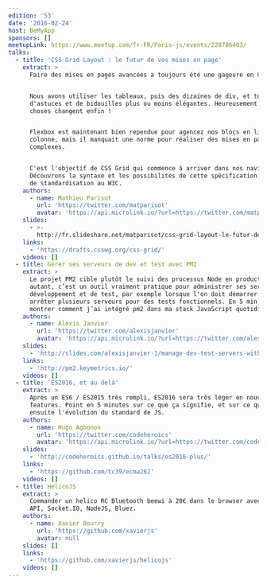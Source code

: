 ```yaml
---
edition: '53'
date: '2016-02-24'
host: BeMyApp
sponsors: []
meetupLink: https://www.meetup.com/fr-FR/Paris-js/events/228786403/
talks:
  - title: 'CSS Grid Layout : le futur de vos mises en page'
    extract: >
      Faire des mises en pages avancées a toujours été une gageure en CSS.


      Nous avons utiliser les tableaux, puis des dizaines de div, et tout un tas
      d'astuces et de bidouilles plus ou moins élégantes. Heureusement les
      choses changent enfin !


      Flexbox est maintenant bien rependue pour agencez nos blocs en ligne ou en
      colonne, mais il manquait une norme pour réaliser des mises en pages
      complexes.


      C'est l'objectif de CSS Grid qui commence à arriver dans nos navigateurs.
      Découvrons la syntaxe et les possibilités de cette spécification en cours
      de standardisation au W3C.
    authors:
      - name: Mathieu Parisot
        url: 'https://twitter.com/matparisot'
        avatar: 'https://api.microlink.io/?url=https://twitter.com/matparisot&embed=image.url'
    slides:
      - >-
        http://fr.slideshare.net/matparisot/css-grid-layout-le-futur-de-vos-mises-en-page
    links:
      - 'https://drafts.csswg.org/css-grid/'
    videos: []
  - title: Gérer ses serveurs de dev et test avec PM2
    extract: >
      Le projet PM2 cible plutôt le suivi des processus Node en production. Pour
      autant, c’est un outil vraiment pratique pour administrer ses serveurs de
      développement et de test, par exemple lorsque l'on doit démarrer et
      arrêter plusieurs serveurs pour des tests fonctionnels. En 5 min, je peux
      montrer comment j’ai intégré pm2 dans ma stack JavaScript quotidienne.
    authors:
      - name: Alexis Janvier
        url: 'https://twitter.com/alexisjanvier'
        avatar: 'https://api.microlink.io/?url=https://twitter.com/alexisjanvier&embed=image.url'
    slides:
      - 'http://slides.com/alexisjanvier-1/manage-dev-test-servers-with-pm2#/'
    links:
      - 'http://pm2.keymetrics.io/'
    videos: []
  - title: 'ES2016, et au delà'
    extract: >
      Après un ES6 / ES2015 très rempli, ES2016 sera très léger en nouvelles
      features. Point en 5 minutes sur ce que ça signifie, et sur ce que sera
      ensuite l'évolution du standard de JS.
    authors:
      - name: Hugo Agbonon
        url: 'https://twitter.com/codeheroics'
        avatar: 'https://api.microlink.io/?url=https://twitter.com/codeheroics&embed=image.url'
    slides:
      - 'http://codeheroics.github.io/talks/es2016-plus/'
    links:
      - 'https://github.com/tc39/ecma262'
    videos: []
  - title: HelicoJS
    extract: >
      Commander un helico RC Bluetooth beewi à 20€ dans le browser avec GamePAD
      API, Socket.IO, NodeJS, Bluez.
    authors:
      - name: Xavier Bourry
        url: 'https://github.com/xavierjs'
        avatar: null
    slides: []
    links:
      - 'https://github.com/xavierjs/helicojs'
    videos: []
---
```

